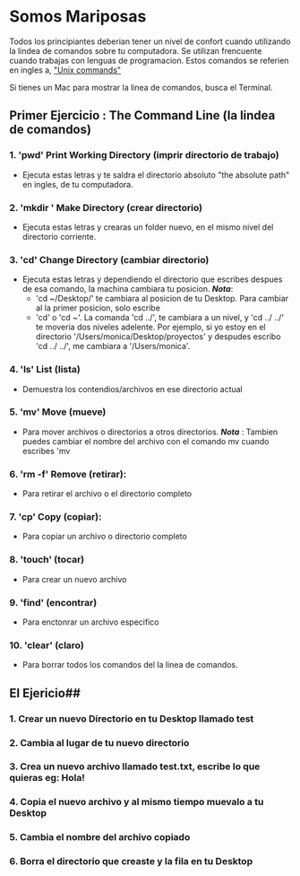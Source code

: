# Somos Mariposas

Todos los principiantes deberian tener un nivel de confort cuando utilizando la lindea de comandos sobre tu computadora. 
Se utilizan frencuente cuando trabajas con lenguas de programacion. Estos comandos se referien en ingles a, ["Unix commands"](https://en.wikipedia.org/wiki/List_of_Unix_commands)

Si tienes un Mac para mostrar la linea de comandos, busca el Terminal. 

## Primer Ejercicio : The Command Line (la lindea de comandos)

### 1. 'pwd' Print Working Directory (imprir directorio de trabajo)
  - Ejecuta estas letras y te saldra el directorio absoluto "the absolute path" en ingles, de tu computadora.
### 2. 'mkdir <nombre/>' Make Directory (crear directorio)
  - Ejecuta estas letras y crearas un folder nuevo, en el mismo nivel del directorio corriente. 
 ### 3. 'cd' Change Directory (cambiar directorio)
  - Ejecuta estas letras y dependiendo el directorio que escribes despues de esa comando, la machina cambiara tu posicion. 
    ***Nota***: 
    + 'cd ~/Desktop/' te cambiara al posicion de tu Desktop. Para cambiar al la primer posicion, solo escribe
    + 'cd' o 'cd ~'. La comanda 'cd ../', te cambiara a un nivel, y 'cd ../ ../' te moveria dos niveles adelente. Por ejemplo,        si yo estoy en el directorio '/Users/monica/Desktop/proyectos' y despudes escribo 'cd ../        ../', me cambiara a          '/Users/monica'.
 ### 4. 'ls' List (lista)
  - Demuestra los contendios/archivos en ese directorio actual
 ### 5. 'mv' <nombre del archivo/> <nombre de directiorio/> Move (mueve)
  - Para mover archivos o directorios a otros directorios.
    ***Nota*** : Tambien puedes cambiar el nombre del archivo con el comando mv cuando escribes 'mv <nombre del archivo/>                      <el nombre nuevo del archivo/>
 ### 6. 'rm -f' Remove (retirar):
   - Para retirar el archivo o el directorio completo 
 ### 7. 'cp' Copy (copiar):
   - Para copiar un archivo o directorio completo
 ### 8. 'touch' (tocar)
  - Para crear un nuevo archivo
 ### 9. 'find' (encontrar)
 - Para enctonrar un archivo especifico 
 ### 10. 'clear' (claro)
 - Para borrar todos los comandos del la linea de comandos.
 
 
 
 ## El Ejericio##
 
### 1. Crear un nuevo Directorio en tu Desktop llamado test
### 2. Cambia al lugar de tu nuevo directorio
### 3. Crea un nuevo archivo llamado test.txt, escribe lo que quieras eg: Hola!
### 4. Copia el nuevo archivo y al mismo tiempo muevalo a tu Desktop
### 5. Cambia el nombre del archivo copiado
### 6. Borra el directorio que creaste y la fila en tu Desktop

 
